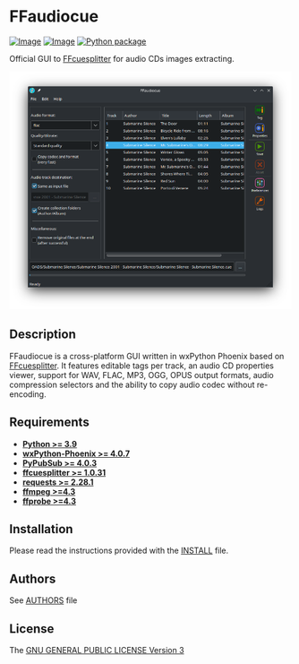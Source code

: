 # FFaudiocue
[![Image](https://img.shields.io/static/v1?label=python&logo=python&message=3.9%20|%203.10%20|%203.11%20|%203.12&color=blue)](https://www.python.org/downloads/)
[![Image](https://img.shields.io/badge/license-GPLv3-orange)](https://github.com/jeanslack/FFaudiocue/blob/main/LICENSE)
[![Python package](https://github.com/jeanslack/FFaudiocue/actions/workflows/python-package.yml/badge.svg)](https://github.com/jeanslack/FFaudiocue/actions/workflows/python-package.yml)

Official GUI to [FFcuesplitter](https://github.com/jeanslack/FFcuesplitter) for audio CDs images extracting.

![preview](./docs/Screenshot.png)

## Description
FFaudiocue is a cross-platform GUI written in wxPython Phoenix based on 
[FFcuesplitter](https://github.com/jeanslack/FFcuesplitter).
It features editable tags per track, an audio CD properties viewer, support
for WAV, FLAC, MP3, OGG, OPUS output formats, audio compression
selectors and the ability to copy audio codec without re-encoding.

## Requirements
- **[Python >= 3.9](https://www.python.org/)**
- **[wxPython-Phoenix >= 4.0.7](https://wxpython.org/)**
- **[PyPubSub >= 4.0.3](https://pypi.org/project/PyPubSub/)**
- **[ffcuesplitter >= 1.0.31](https://pypi.org/project/ffcuesplitter/)**
- **[requests >=  2.28.1](https://pypi.org/project/requests/)**
- **[ffmpeg >=4.3](https://ffmpeg.org/)**
- **[ffprobe >=4.3](https://ffmpeg.org/ffprobe.html)**

## Installation
Please read the instructions provided with the [INSTALL](https://github.com/jeanslack/FFaudiocue/blob/main/INSTALL) file.

## Authors
See [AUTHORS](AUTHORS) file

## License
The [GNU GENERAL PUBLIC LICENSE Version 3](LICENSE)
